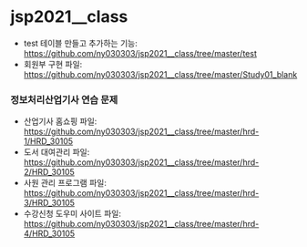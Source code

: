 # jsp2021__class

* test 테이블 만들고 추가하는 기능: https://github.com/ny030303/jsp2021__class/tree/master/test
* 회원부 구현 파일: https://github.com/ny030303/jsp2021__class/tree/master/Study01_blank

### 정보처리산업기사 연습 문제
* 산업기사 홈쇼핑 파일: https://github.com/ny030303/jsp2021__class/tree/master/hrd-1/HRD_30105
* 도서 대여관리 파일: https://github.com/ny030303/jsp2021__class/tree/master/hrd-2/HRD_30105
* 사원 관리 프로그램 파일: https://github.com/ny030303/jsp2021__class/tree/master/hrd-3/HRD_30105
* 수강신청 도우미 사이트 파일: https://github.com/ny030303/jsp2021__class/tree/master/hrd-4/HRD_30105
